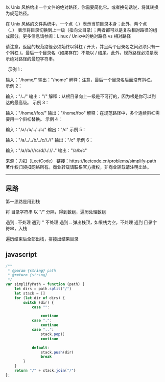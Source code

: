 
以 Unix 风格给出一个文件的绝对路径，你需要简化它。或者换句话说，将其转换为规范路径。

在 Unix 风格的文件系统中，一个点（.）表示当前目录本身；此外，两个点 （..） 表示将目录切换到上一级（指向父目录）；两者都可以是复杂相对路径的组成部分。更多信息请参阅：Linux / Unix中的绝对路径 vs 相对路径

请注意，返回的规范路径必须始终以斜杠 / 开头，并且两个目录名之间必须只有一个斜杠 /。最后一个目录名（如果存在）不能以 / 结尾。此外，规范路径必须是表示绝对路径的最短字符串。

 
示例 1：

输入："/home/"
输出："/home"
解释：注意，最后一个目录名后面没有斜杠。
示例 2：

输入："/../"
输出："/"
解释：从根目录向上一级是不可行的，因为根是你可以到达的最高级。
示例 3：

输入："/home//foo/"
输出："/home/foo"
解释：在规范路径中，多个连续斜杠需要用一个斜杠替换。
示例 4：

输入："/a/./b/../../c/"
输出："/c"
示例 5：

输入："/a/../../b/../c//.//"
输出："/c"
示例 6：

输入："/a//b////c/d//././/.."
输出："/a/b/c"

来源：力扣（LeetCode）
链接：https://leetcode.cn/problems/simplify-path
著作权归领扣网络所有。商业转载请联系官方授权，非商业转载请注明出处。

---


## 思路

第一思路是用到栈

将 目录字符串 以 "/" 分隔，得到数组，遍历处理数组

遇到 . 不处理
遇到 '' 不处理
遇到 .. 弹出栈顶，如果栈为空，不处理
遇到 目录字符串，入栈

遍历结束后全部出栈，拼接出结果目录


## javascript

```javascript
/**
 * @param {string} path
 * @return {string}
 */
var simplifyPath = function (path) {
    let dirs = path.split("/")
    let stack = []
    for (let dir of dirs) {
        switch (dir) {
            case "":

                continue
            case ".":
                continue
            case "..":
                stack.pop()
                continue

            default:
                stack.push(dir)
                break
        }
    }
    return "/" + stack.join("/")
};

```
